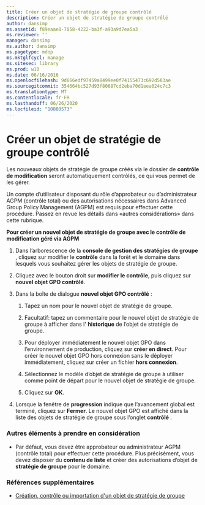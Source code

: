 ```yaml
---
title: Créer un objet de stratégie de groupe contrôlé
description: Créer un objet de stratégie de groupe contrôlé
author: dansimp
ms.assetid: f89eaae8-7858-4222-ba3f-a93a9d7ea5a3
ms.reviewer: ''
manager: dansimp
ms.author: dansimp
ms.pagetype: mdop
ms.mktglfcycl: manage
ms.sitesec: library
ms.prod: w10
ms.date: 06/16/2016
ms.openlocfilehash: 9d666edf97459a8499ee0f74155473c692d583ae
ms.sourcegitcommit: 354664bc527d93f80687cd2eba70d1eea024c7c3
ms.translationtype: MT
ms.contentlocale: fr-FR
ms.lasthandoff: 06/26/2020
ms.locfileid: "10808573"
---
```

# Créer un objet de stratégie de groupe contrôlé


Les nouveaux objets de stratégie de groupe créés via le dossier de **contrôle de modification** seront automatiquement contrôlés, ce qui vous permet de les gérer.

Un compte d’utilisateur disposant du rôle d’approbateur ou d’administrateur AGPM (contrôle total) ou des autorisations nécessaires dans Advanced Group Policy Management (AGPM) est requis pour effectuer cette procédure. Passez en revue les détails dans «autres considérations» dans cette rubrique.

**Pour créer un nouvel objet de stratégie de groupe avec le contrôle de modification géré via AGPM**

1.  Dans l’arborescence de la **console de gestion des stratégies de groupe** , cliquez sur modifier le **contrôle** dans la forêt et le domaine dans lesquels vous souhaitez gérer les objets de stratégie de groupe.

2.  Cliquez avec le bouton droit sur **modifier le contrôle**, puis cliquez sur **nouvel objet GPO contrôlé**.

3.  Dans la boîte de dialogue **nouvel objet GPO contrôlé** :

    1.  Tapez un nom pour le nouvel objet de stratégie de groupe.

    2.  Facultatif: tapez un commentaire pour le nouvel objet de stratégie de groupe à afficher dans l' **historique** de l’objet de stratégie de groupe.

    3.  Pour déployer immédiatement le nouvel objet GPO dans l’environnement de production, cliquez sur **créer en direct**. Pour créer le nouvel objet GPO hors connexion sans le déployer immédiatement, cliquez sur créer un fichier **hors connexion**.

    4.  Sélectionnez le modèle d’objet de stratégie de groupe à utiliser comme point de départ pour le nouvel objet de stratégie de groupe.

    5.  Cliquez sur **OK**.

4.  Lorsque la fenêtre de **progression** indique que l’avancement global est terminé, cliquez sur **Fermer**. Le nouvel objet GPO est affiché dans la liste des objets de stratégie de groupe sous l’onglet **contrôlé** .

### Autres éléments à prendre en considération

-   Par défaut, vous devez être approbateur ou administrateur AGPM (contrôle total) pour effectuer cette procédure. Plus précisément, vous devez disposer du **contenu de liste** et créer des autorisations d’objet de **stratégie de groupe** pour le domaine.

### Références supplémentaires

-   [Création, contrôle ou importation d'un objet de stratégie de groupe](creating-controlling-or-importing-a-gpo-editor-agpm30ops.md)

 

 





